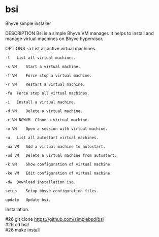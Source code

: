 # bsi

Bhyve simple installer

DESCRIPTION
	Bsi is a simple Bhyve VM manager. It helps to install and manage virtual machines on Bhyve hypervisor.

OPTIONS
	-a	 List all active virtual machines.

	-l	 List all virtual machines.

	-s VM	 Start a virtual machine.

	-f VM	 Force stop a virtual machine.

	-r VM	 Restart a virtual machine.

	-fa	 Force stop all virtual machines.

	-i	 Install a virtual machine.

	-d VM	 Delete a virtual machine.

	-c VM NEWVM	 Clone a virtual machine.

	-o VM	 Open a session with virtual machine.

	-u	 List all autostart virtual machines.

	-ua VM	 Add a virtual machine to autostart.

	-ud VM	 Delete a virtual machine from autostart.

	-k VM	 Show configuration of virtual machine.

	-ke VM	 Edit configuration of virtual machine.

	-dw	 Download installation iso.

	setup	 Setup bhyve configuration files.

	update	 Update bsi.



Installation.

#26 git clone https://github.com/simplebsd/bsi<br/>
#26 cd bsi/<br/>
#26 make install
